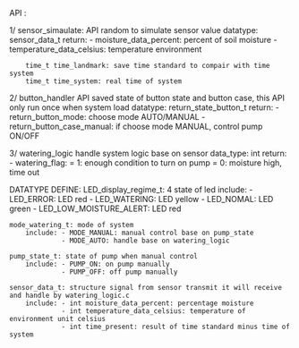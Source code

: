 API :

1/ sensor_simaulate:
  	API random to simulate sensor value
	datatype: sensor_data_t
	return: 
		- moisture_data_percent: percent of soil moisture
		- temperature_data_celsius: temperature environment

        time_t time_landmark: save time standard to compair with time system
        time_t time_system: real time of system

2/ button_handler
    API saved state of button state and button case, this API only run once when system load
	datatype: return_state_button_t
	return:
		- return_button_mode: choose mode AUTO/MANUAL
		- return_button_case_manual: if choose mode MANUAL, control pump ON/OFF

3/ watering_logic
    handle system logic base on sensor
    data_type: int
    return: 
        - watering_flag: = 1: enough condition to turn on pump
                         = 0: moisture high, time out

DATATYPE DEFINE:
    LED_display_regime_t: 4 state of led
        include: - LED_ERROR: LED red
	             - LED_WATERING: LED yellow
	             - LED_NOMAL: LED green
	             - LED_LOW_MOISTURE_ALERT: LED red

    mode_watering_t: mode of system
        include: - MODE_MANUAL: manual control base on pump_state 
                 - MODE_AUTO: handle base on watering_logic

    pump_state_t: state of pump when manual control
        include: - PUMP_ON: on pump manually
                 - PUMP_OFF: off pump manually

    sensor_data_t: structure signal from sensor transmit it will receive and handle by watering_logic.c
        include: - int moisture_data_percent: percentage moisture
	             - int temperature_data_celsius: temperature of environment unit celsius
	             - int time_present: result of time standard minus time of system